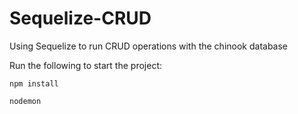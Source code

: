 # Sequelize-CRUD
Using Sequelize to run CRUD operations with the chinook database

Run the following to start the project:

`npm install`

`nodemon` 
